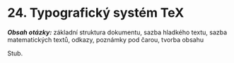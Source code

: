 # 24. Typografický systém TeX

***Obsah otázky:*** základní struktura dokumentu, sazba hladkého textu, sazba matematických textů, odkazy, poznámky pod čarou, tvorba obsahu

Stub.
